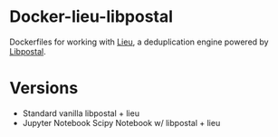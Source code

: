 Docker-lieu-libpostal
=====================

Dockerfiles for working with [Lieu](https://github.com/openvenues/lieu), a deduplication engine powered by [Libpostal](https://github.com/openvenues/libpostal).

# Versions
* Standard vanilla libpostal + lieu
* Jupyter Notebook Scipy Notebook w/ libpostal + lieu
